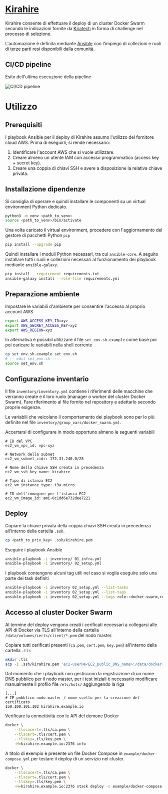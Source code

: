 # [Kirahire](#kirahire)

Kirahire consente di effettuare il deploy di un cluster Docker Swarm secondo le indicazioni fornite da [Kiratech](https://www.kiratech.it/) in forma di challenge nel processo di selezione.

L'automazione è definita mediante [Ansible](https://www.ansible.com/) con l'impiego di collezioni e ruoli di terze parti resi disponibili dalla comunità.


## CI/CD pipeline
Esito dell'ultima esecuzione della pipeline

![CI/CD pipeline](https://github.com/pandvan/kirahire/actions/workflows/molecule.yml/badge.svg)



# Utilizzo

## Prerequisiti

I playbook Ansible per il deploy di Kirahire assumo l'utilizzo del fornitore cloud AWS.
Prima di eseguirli, si rende necessario:
1. Identificare l'account AWS che si vuole utilizzare.
1. Creare almeno un utente IAM con accesso programmatico (access key + secret key).
1. Creare una coppia di chiavi SSH e avere a disposizione la relativa chiave privata.


## Installazione dipendenze
Si consiglia di operare e quindi installare le componenti su un virtual environment Python dedicato.

```bash
python3 -m venv <path_to_venv>
source <path_to_venv>/bin/activate
```

Una volta caricato il virtual environment, procedere con l'aggiornamento del gestore di pacchetti Python `pip`

```bash
pip install --upgrade pip
```

Quindi installare i moduli Python necessari, tra cui `ansible-core`. A seguito installare tutti i ruoli e collezioni necessari al funzionamento dei playbook mediante `ansible-galaxy`.

```bash
pip install --requirement requirements.txt
ansible-galaxy install --role-file requirements.yml
```


## Preparazione ambiente
Impostare le variabili d'ambiente per consentire l'accesso al proprio account AWS

```bash
export AWS_ACCESS_KEY_ID=xyz
export AWS_SECRET_ACCESS_KEY=xyz
export AWS_REGION=xyz
```

In alternativa è possibil utilizzare il file `set_env.sh.example` come base por poi caricare le variabili nella shell corrente

```bash
cp set_env.sh.example set_env.sh
# -- edit set_env.sh ---
source set_env.sh
```


## Configurazione inventario
Il file `inventory/inventory.yml` contiene i riferimenti delle macchine che verranno create e il loro ruolo (manager o worker del cluster Docker Swarm).
Fare riferimento al file fornito nel repository e adattarlo secondo proprie esigenze.

Le variabili che veicolano il comportamento dei playbook sono per lo più definite nel file `inventory/group_vars/docker_swarm.yml`.

Accertarsi di configurare in modo opportuno almeno le seguenti variabili

```
# ID del VPC
ec2_vm_vpc_id: vpc-xyz

# Network della subnet
ec2_vm_subnet_cidr: 172.31.240.0/28

# Nome della chiave SSH creata in precedenza
ec2_vm_ssh_key_name: kirahire

# Tipo di istanza EC2
ec2_vm_instance_type: t3a.micro

# ID dell'immagine per l'istanza EC2
ec2_vm_image_id: ami-0c1dd6e732dee7221
```


## Deploy
Copiare la chiave privata della coppia chiavi SSH creata in precedenza all'interno della cartella `.ssh`.

```bash
cp <path_to_priv_key> .ssh/kirahire.pem
```

Eseguire i playbook Ansible

```bash
ansible-playbook -i inventory/ 01_infra.yml
ansible-playbook -i inventory/ 02_setup.yml
```

I playbook contengono alcuni tag utili nel caso si voglia eseguire solo una parte dei task definiti

```bash
ansible-playbook -i inventory 02_setup.yml --list-tasks
ansible-playbook -i inventory 02_setup.yml --list-tags
ansible-playbook -i inventory 02_setup.yml --tags role::docker-swarm,role::docker_tls
```


## Accesso al cluster Docker Swarm
Al termine del deploy vengono creati i cerificati necessari a collegarsi alle API di Docker via TLS all'interno della cartella `/data/volumes/certs/client/*.pem` del nodo master.

Copiare tutti cerificati presenti (`ca.pem`, `cert.pem`, `key.pem`) all'interno della cartella `.tls`

```bash
mkdir .tls
scp -i .ssh/kirahire.pem 'ec2-user@e<EC2_public_DNS_name>:/data/docker-tls/volumes/certs/client/*.pem' .tls/
```

Dal momento che i playbook non gestiscono la registrazione di un nome DNS pubblico per il nodo master, per i test iniziali è necessario modificare manualmente il profilo file `/etc/hots/` aggiungendo la riga

```
[...]
# IP pubblico nodo master / nome scelto per la creazione del certificato
150.100.101.102 kirahire.example.io
```

Verificare la connettività con le API del demone Docker

```bash
docker \
    --tlscacert=.tls/ca.pem \
    --tlscert=.tls/cert.pem \
    --tlskey=.tls/key.pem \
    -H=kirahire.example.io:2376 info
```

A titolo di exempio è presente un file Docker Compose in `example/docker-compose.yml` per testare il deploy di un servizio nel cluster.

```bash
docker \
    --tlscacert=.tls/ca.pem \
    --tlscert=.tls/cert.pem \
    --tlskey=.tls/key.pem \
    -H=kirahire.example.io:2376 stack deploy -c example/docker-compose.yml test
```
